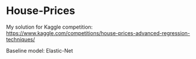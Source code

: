 # House-Prices
My solution for Kaggle competition:  
https://www.kaggle.com/competitions/house-prices-advanced-regression-techniques/

Baseline model: Elastic-Net
